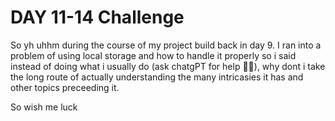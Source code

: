 # DAY 11-14 Challenge

So yh uhhm during the course of my project build back in day 9. I ran into a problem of using local storage and how to handle it properly so i said instead of doing what i usually do (ask chatgPT for help 🤦‍♂️), why dont i take the long route of actually understanding the many intricasies it has and other topics preceeding it.

So wish me luck
